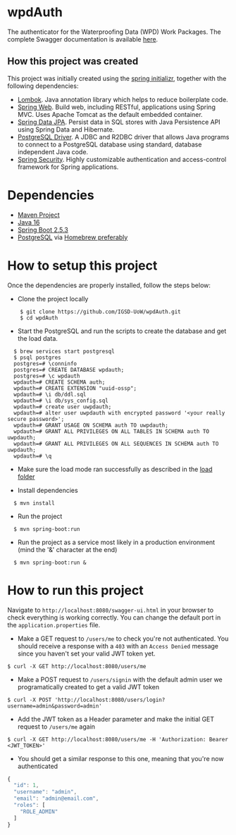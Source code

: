 # wpdAuth
The authenticator for the Waterproofing Data (WPD) Work Packages. The complete Swagger documentation is available [here](https://igsd-uow.github.io/wpdAuth/).

## How this project was created

This project was initially created using the [spring initializr](https://start.spring.io/), together with the following dependencies:

- [Lombok](https://projectlombok.org/). Java annotation library which helps to reduce boilerplate code.
- [Spring Web](https://spring.io/guides/gs/serving-web-content/). Build web, including RESTful, applications using Spring MVC. Uses Apache Tomcat as the default embedded container.
- [Spring Data JPA](https://spring.io/projects/spring-data-jpa). Persist data in SQL stores with Java Persistence API using Spring Data and Hibernate.
- [PostgreSQL Driver](https://jdbc.postgresql.org/). A JDBC and R2DBC driver that allows Java programs to connect to a PostgreSQL database using standard, database independent Java code.
- [Spring Security](https://spring.io/projects/spring-security). Highly customizable authentication and access-control framework for Spring applications.

# Dependencies

- [Maven Project](https://maven.apache.org/)
- [Java 16](http://openjdk.java.net/projects/jdk/16/)
- [Spring Boot 2.5.3](https://spring.io/projects/spring-boot/)
- [PostgreSQL](https://www.postgresql.org/) via [Homebrew preferably](https://formulae.brew.sh/formula/postgresql)

# How to setup this project

Once the dependencies are properly installed, follow the steps below:

- Clone the project locally

```console
    $ git clone https://github.com/IGSD-UoW/wpdAuth.git
    $ cd wpdAuth
```

- Start the PostgreSQL and run the scripts to create the database and get the load data.

```console
  $ brew services start postgresql
  $ psql postgres
  postgres=# \conninfo
  postgres=# CREATE DATABASE wpdauth;
  postgres=# \c wpdauth
  wpdauth=# CREATE SCHEMA auth;
  wpdauth=# CREATE EXTENSION "uuid-ossp";  
  wpdauth=# \i db/ddl.sql
  wpdauth=# \i db/sys_config.sql
  wpdauth=# create user uwpdauth;
  wpdauth=# alter user uwpdauth with encrypted password '<your really secure password>';
  wpdauth=# GRANT USAGE ON SCHEMA auth TO uwpdauth; 
  wpdauth=# GRANT ALL PRIVILEGES ON ALL TABLES IN SCHEMA auth TO uwpdauth;
  wpdauth=# GRANT ALL PRIVILEGES ON ALL SEQUENCES IN SCHEMA auth TO uwpdauth;
  wpdauth=# \q
```

- Make sure the load mode ran successfully as described in the [load folder](https://github.com/IGSD-UoW/wpdAuth/tree/main/load)

- Install dependencies

```console
  $ mvn install
```

- Run the project

```console
  $ mvn spring-boot:run
```

- Run the project as a service most likely in a production environment (mind the '&' character at the end)

```console
  $ mvn spring-boot:run &
```

# How to run this project

Navigate to `http://localhost:8080/swagger-ui.html` in your browser to check everything is working correctly. You can change the default port in the `application.properties` file.

- Make a GET request to `/users/me` to check you're not authenticated. You should receive a response with a `403` with an `Access Denied` message since you haven't set your valid JWT token yet.

```
$ curl -X GET http://localhost:8080/users/me
```

- Make a POST request to `/users/signin` with the default admin user we programatically created to get a valid JWT token

```
$ curl -X POST 'http://localhost:8080/users/login?username=admin&password=admin'
```

- Add the JWT token as a Header parameter and make the initial GET request to `/users/me` again

```
$ curl -X GET http://localhost:8080/users/me -H 'Authorization: Bearer <JWT_TOKEN>'
```

- You should get a similar response to this one, meaning that you're now authenticated

```javascript
{
  "id": 1,
  "username": "admin",
  "email": "admin@email.com",
  "roles": [
    "ROLE_ADMIN"
  ]
}
```
